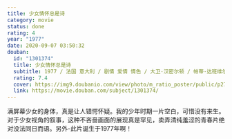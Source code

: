 ```yaml
---
title: 少女情怀总是诗
category: movie
status: done
rating: 4
year: "1977"
date: 2020-09-07 03:50:32
douban:
  id: "1301374"
  title: 少女情怀总是诗
  subtitle: 1977 / 法国 意大利 / 剧情 爱情 情色 / 大卫·汉密尔顿 / 帕蒂·达班维尔 Irka Bochenko
  rating: 7.4
  cover: https://img9.doubanio.com/view/photo/m_ratio_poster/public/p2773233414.jpg
  link: https://movie.douban.com/subject/1301374/
---
```


满屏幕少女的身体，真是让人错愕怀疑。我的少年时期一片空白，可惜没有来生。对于少女视角的叙事，这种不吝啬画面的展现真是罕见，卖弄清纯羞涩的青春片绝对没法同日而语。另外-此片诞生于1977年啊！

